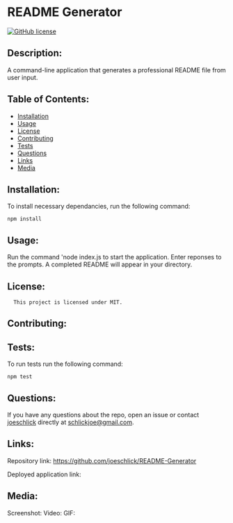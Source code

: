 # README Generator
[![GitHub license](https://img.shields.io/badge/license-MIT-blue.svg)](https://github.com/joeschlick/readme-generator)

## Description:

A command-line application that generates a professional README file from user input.

## Table of Contents:

* [Installation](#installation)
* [Usage](#usage)
* [License](#license)
* [Contributing](#contributing)
* [Tests](#tests)
* [Questions](#questions)
* [Links](#links)
* [Media](#media)

## Installation:

To install necessary dependancies, run the following command:

```
npm install
```

## Usage:

Run the command 'node index.js to start the application. Enter reponses to the prompts. A completed README will appear in your directory.

## License:
      
      This project is licensed under MIT.

## Contributing:



## Tests:

To run tests run the following command:

```
npm test
```

## Questions:

If you have any questions about the repo, open an issue or contact [joeschlick](https://github.com/joeschlick/README-Generator) directly at schlickjoe@gmail.com.

## Links:

Repository link: https://github.com/joeschlick/README-Generator

Deployed application link: 

## Media:

Screenshot: 
Video: 
GIF: 
